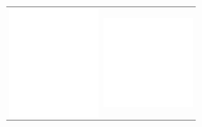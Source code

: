 
<table>
  <tbody>
    <tr>
    <td align="center">
      <img style="width: 256px;" src="github-metrics-left.svg" alt="" style="max-width: 100%;">
    </td>
    <td align="center">
      <img width="256" src="https://github.com/JEONSEUNGREE/JEONSEUNGREE/blob/main/github-metrics.svg" alt="" style="max-width: 100%;">
    </td>
    </tr>
  </tbody>
</table>
